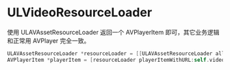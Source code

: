 # ULVideoResourceLoader

使用 ULAVAssetResourceLoader 返回一个 AVPlayerItem 即可，其它业务逻辑和正常用 AVPlayer 完全一致。

```Objective-C 
ULAVAssetResourceLoader *resourceLoader = [[ULAVAssetResourceLoader alloc]init];  
AVPlayerItem *playerItem = [resourceLoader playerItemWithURL:self.videoUrl];
```
